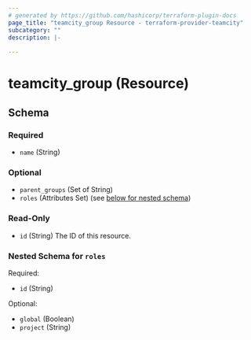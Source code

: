 ```yaml
---
# generated by https://github.com/hashicorp/terraform-plugin-docs
page_title: "teamcity_group Resource - terraform-provider-teamcity"
subcategory: ""
description: |-
  
---
```


# teamcity_group (Resource)





<!-- schema generated by tfplugindocs -->
## Schema

### Required

- `name` (String)

### Optional

- `parent_groups` (Set of String)
- `roles` (Attributes Set) (see [below for nested schema](#nestedatt--roles))

### Read-Only

- `id` (String) The ID of this resource.

<a id="nestedatt--roles"></a>
### Nested Schema for `roles`

Required:

- `id` (String)

Optional:

- `global` (Boolean)
- `project` (String)
